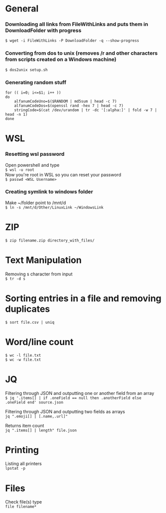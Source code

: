 # General
### Downloading all links from FileWithLinks and puts them in DownloadFolder with progress  
```$ wget -i FileWithLinks -P DownloadFolder -q --show-progress```
### Converting from dos to unix (removes /r and other characters from scripts created on a Windows machine)
```$ dos2unix setup.sh```

### Generating random stuff
```
for (( i=0; i<=$1; i++ ))
do
	alfanumCodeUno=$($RANDOM | md5sum | head -c 7)
	alfanumCodeDos=$(openssl rand -hex 7 | head -c 7)
	stringCode=$(cat /dev/urandom | tr -dc '[:alpha:]' | fold -w 7 | head -n 1)
done
```

# WSL
### Resetting wsl password
Open powershell and type   
```$ wsl -u root```   
Now you're root in WSL so you can reset your password   
```$ passwd <WSL Username>```

### Creating symlink to windows folder
Make ~/folder point to /mnt/d   
```$ ln -s /mnt/d/Other/LinuxLink ~/WindowsLink```

# ZIP
```$ zip filename.zip directory_with_files/```

# Text Manipulation
Removing s character from input   
```$ tr -d s```

# Sorting entries in a file and removing duplicates
```$ sort file.csv | uniq```

# Word/line count   
```$ wc -l file.txt```   
```$ wc -w file.txt```   

# JQ
Filtering through JSON and outputting one or another field from an array  
```$ jq '.items[] | if .oneField == null then .anotherField else .oneField end' source.json```
   
Filtering through JSON and outputting two fields as arrays  
```jq ".emoji[] | [.name,.url]"```

Returns item count   
```jq ".items[] | length" file.json```

# Printing   
Listing all printers   
```lpstat -p```


# Files   
Check file(s) type  
```file filename*```
